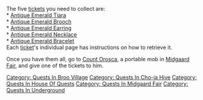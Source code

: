 The five [tickets](:Category:_Tickets.md "wikilink") you need to collect
are:  
\* [Antique Emerald Tiara](Antique_Emerald_Tiara "wikilink")  
\* [Antique Emerald Brooch](Antique_Emerald_Brooch "wikilink")  
\* [Antique Emerald Earring](Antique_Emerald_Earring "wikilink")  
\* [Antique Emerald Necklace](Antique_Emerald_Necklace "wikilink")  
\* [Antique Emerald Bracelet](Antique_Emerald_Bracelet "wikilink")  
Each [ticket](:Category:_Tickets.md "wikilink")'s individual page has
instructions on how to retrieve it.

Once you have them all, go to [Count
Orosca](Count_Orosca.md "wikilink"), a portable mob in [Midgaard
Fair](:Category:_Midgaard_Fair.md "wikilink"), and give one of the
tickets to him.

[Category: Quests In Broo
Village](Category:_Quests_In_Broo_Village "wikilink") [Category: Quests
In Cho-ja Hive](Category:_Quests_In_Cho-ja_Hive "wikilink") [Category:
Quests In House Of
Quests](Category:_Quests_In_House_Of_Quests "wikilink") [Category:
Quests In Midgaard Fair](Category:_Quests_In_Midgaard_Fair "wikilink")
[Category: Quests In
Underground](Category:_Quests_In_Underground "wikilink")
